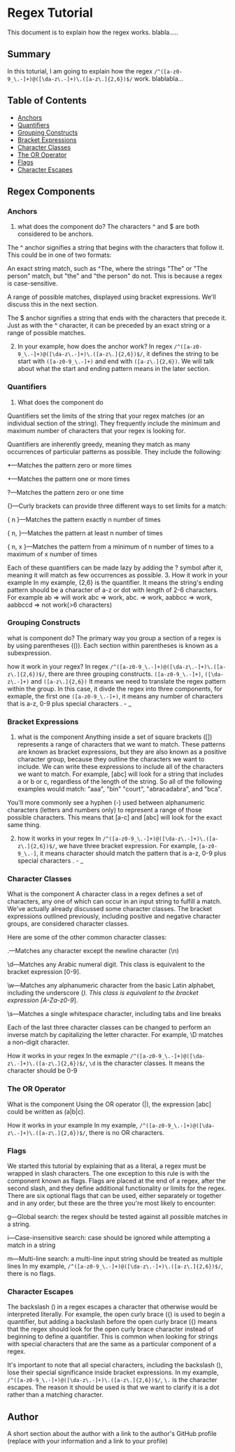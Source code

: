 # Regex Tutorial

This document is to explain how the regex works. blabla.....

## Summary

In this toturial, I am going to explain how the regex `/^([a-z0-9_\.-]+)@([\da-z\.-]+)\.([a-z\.]{2,6})$/` work. blablabla...

## Table of Contents

- [Anchors](#anchors)
- [Quantifiers](#quantifiers)
- [Grouping Constructs](#grouping-constructs)
- [Bracket Expressions](#bracket-expressions)
- [Character Classes](#character-classes)
- [The OR Operator](#the-or-operator)
- [Flags](#flags)
- [Character Escapes](#character-escapes)

## Regex Components

### Anchors
1. what does the component do? 
The characters ^ and $ are both considered to be anchors.

The ^ anchor signifies a string that begins with the characters that follow it. This could be in one of two formats:

An exact string match, such as ^The, where the strings "The" or "The person" match, but "the" and "the person" do not. This is because a regex is case-sensitive.

A range of possible matches, displayed using bracket expressions. We'll discuss this in the next section.

The $ anchor signifies a string that ends with the characters that precede it. Just as with the ^ character, it can be preceded by an exact string or a range of possible matches.

2. In your example, how does the anchor work?
In regex `/^([a-z0-9_\.-]+)@([\da-z\.-]+)\.([a-z\.]{2,6})$/`, it defines the string to be start with `([a-z0-9_\.-]+)` and end with `([a-z\.]{2,6})`. We will talk about what the start and ending pattern means in the later section.

### Quantifiers
1. What does the component do

Quantifiers set the limits of the string that your regex matches (or an individual section of the string). They frequently include the minimum and maximum number of characters that your regex is looking for.

Quantifiers are inherently greedy, meaning they match as many occurrences of particular patterns as possible. They include the following:

*—Matches the pattern zero or more times

+—Matches the pattern one or more times

?—Matches the pattern zero or one time

{}—Curly brackets can provide three different ways to set limits for a match:

{ n }—Matches the pattern exactly n number of times

{ n, }—Matches the pattern at least n number of times

{ n, x }—Matches the pattern from a minimum of n number of times to a maximum of x number of times

Each of these quantifiers can be made lazy by adding the ? symbol after it, meaning it will match as few occurrences as possible.
3. How it work in your example
In my example, {2,6} is the quantifier. It means the string's ending pattern should be a character of a-z or dot with length of 2-6 characters.
For example ab => will work
abc => work, 
abc. => work,
aabbcc => work, 
aabbccd => not work(>6 characters)

### Grouping Constructs
what is component do?
The primary way you group a section of a regex is by using parentheses (()). Each section within parentheses is known as a subexpression.

how it work in your regex?
In regex `/^([a-z0-9_\.-]+)@([\da-z\.-]+)\.([a-z\.]{2,6})$/`, there are three grouping constructs. `([a-z0-9_\.-]+)`, `([\da-z\.-]+)` and `([a-z\.]{2,6})`
It means we need to translate the regex pattern within the group. In this case, it divde the regex into three components, for exmaple, the first one `([a-z0-9_\.-]+)`, it means any number of characters that is a-z, 0-9 plus special characters . - _ 

### Bracket Expressions
1. what is the component
Anything inside a set of square brackets ([]) represents a range of characters that we want to match. These patterns are known as bracket expressions, but they are also known as a positive character group, because they outline the characters we want to include. We can write these expressions to include all of the characters we want to match. For example, [abc] will look for a string that includes a or b or c, regardless of the length of the string. So all of the following examples would match: "aaa", "bin" "court", "abracadabra", and "bca".

You'll more commonly see a hyphen (-) used between alphanumeric characters (letters and numbers only) to represent a range of those possible characters. This means that [a-c] and [abc] will look for the exact same thing.

2. how it works in your regex
In `/^([a-z0-9_\.-]+)@([\da-z\.-]+)\.([a-z\.]{2,6})$/`, we have three bracket expression. For example, `[a-z0-9_\.-]`, it means character should match the pattern that is a-z, 0-9 plus special characters . - _ 
### Character Classes
What is the component
A character class in a regex defines a set of characters, any one of which can occur in an input string to fulfill a match. We've actually already discussed some character classes. The bracket expressions outlined previously, including positive and negative character groups, are considered character classes.

Here are some of the other common character classes:

.—Matches any character except the newline character (\n)

\d—Matches any Arabic numeral digit. This class is equivalent to the bracket expression [0-9].

\w—Matches any alphanumeric character from the basic Latin alphabet, including the underscore (_). This class is equivalent to the bracket expression [A-Za-z0-9_].

\s—Matches a single whitespace character, including tabs and line breaks

Each of the last three character classes can be changed to perform an inverse match by capitalizing the letter character. For example, \D matches a non-digit character.

How it works in your regex
In the exmaple `/^([a-z0-9_\.-]+)@([\da-z\.-]+)\.([a-z\.]{2,6})$/`, `\d` is the character classes. It means the character should be 0-9
### The OR Operator
What is the component
Using the OR operator (|), the expression [abc] could be written as (a|b|c). 

How it works in your example 
In my example,  `/^([a-z0-9_\.-]+)@([\da-z\.-]+)\.([a-z\.]{2,6})$/`, there is no OR characters.
### Flags
We started this tutorial by explaining that as a literal, a regex must be wrapped in slash characters. The one exception to this rule is with the component known as flags. Flags are placed at the end of a regex, after the second slash, and they define additional functionality or limits for the regex. There are six optional flags that can be used, either separately or together and in any order, but these are the three you're most likely to encounter:

g—Global search: the regex should be tested against all possible matches in a string.

i—Case-insensitive search: case should be ignored while attempting a match in a string

m—Multi-line search: a multi-line input string should be treated as multiple lines
In my example,  `/^([a-z0-9_\.-]+)@([\da-z\.-]+)\.([a-z\.]{2,6})$/`, there is no flags.

### Character Escapes
The backslash (\) in a regex escapes a character that otherwise would be interpreted literally. For example, the open curly brace ({) is used to begin a quantifier, but adding a backslash before the open curly brace (\{) means that the regex should look for the open curly brace character instead of beginning to define a quantifier. This is common when looking for strings with special characters that are the same as a particular component of a regex.

It's important to note that all special characters, including the backslash (\), lose their special significance inside bracket expressions.
In my example,  `/^([a-z0-9_\.-]+)@([\da-z\.-]+)\.([a-z\.]{2,6})$/`, `\.` is the character escapes. The reason it should be used is that we want to clarify it is a dot rather than a matching character.
## Author
A short section about the author with a link to the author's GitHub profile (replace with your information and a link to your profile)
